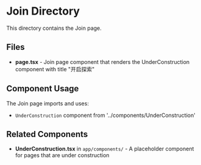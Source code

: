 # Join Directory

This directory contains the Join page.

## Files

- **page.tsx** - Join page component that renders the UnderConstruction component with title "开启探索"

## Component Usage

The Join page imports and uses:
- `UnderConstruction` component from '../components/UnderConstruction'

## Related Components

- **UnderConstruction.tsx** in `app/components/` - A placeholder component for pages that are under construction
